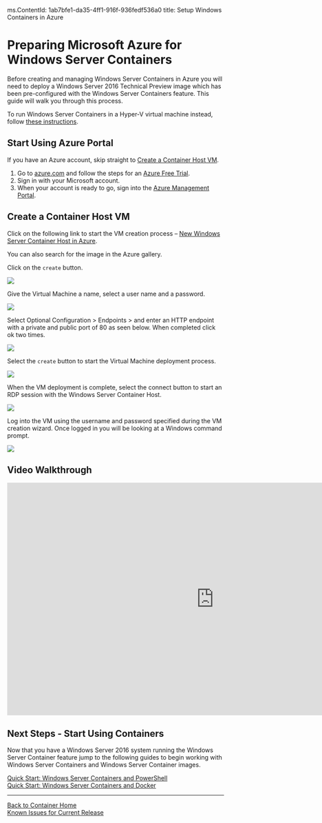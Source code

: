 ﻿ms.ContentId: 1ab7bfe1-da35-4ff1-916f-936fedf536a0
title: Setup Windows Containers in Azure

# Preparing Microsoft Azure for Windows Server Containers

Before creating and managing Windows Server Containers in Azure you will need to deploy a Windows Server 2016 Technical Preview image which has been pre-configured with the Windows Server Containers feature. This guide will walk you through this process.

To run Windows Server Containers in a Hyper-V virtual machine instead, follow [these instructions](./container_setup.md).

## Start Using Azure Portal
If you have an Azure account, skip straight to [Create a Container Host VM](#CreateacontainerhostVM).

1. Go to [azure.com](https://azure.com) and follow the steps for an [Azure Free Trial](https://azure.microsoft.com/en-us/pricing/free-trial/).
2. Sign in with your Microsoft account.
3. When your account is ready to go, sign into the [Azure Management Portal](https://portal.azure.com).

## Create a Container Host VM

Click on the following link to start the VM creation process – [New Windows Server Container Host in Azure]( https://portal.azure.com/#gallery/Microsoft.WindowsServer2016TechnicalPreviewwithContainers). 

You can also search for the image in the Azure gallery.

Click on the `create` button.

![](./media/newazure1.png)

Give the Virtual Machine a name, select a user name and a password.

![](media/newazure2.png)

Select Optional Configuration > Endpoints > and enter an HTTP endpoint with a private and public port of 80 as seen below. When completed click ok two times.

![](./media/newazure3.png)

Select the `create` button to start the Virtual Machine deployment process.

![](media/newazure2.png)

When the VM deployment is complete, select the connect button to start an RDP session with the Windows Server Container Host.

![](media/newazure6.png)

Log into the VM using the username and password specified during the VM creation wizard. Once logged in you will be looking at a Windows command prompt.

![](media/newazure7.png) 

## Video Walkthrough

<iframe src="https://channel9.msdn.com/Blogs/containers/Quick-Start-Configure-Windows-Server-Containers-in-Microsoft-Azure/player" width="960" height="540" allowFullScreen="true" frameBorder="0" scrolling="no"></iframe>


## Next Steps - Start Using Containers

Now that you have a Windows Server 2016 system running the Windows Server Container feature jump to the following guides to begin working with Windows Server Containers and Windows Server Container images. 

[Quick Start: Windows Server Containers and PowerShell](./manage_powershell.md)  
[Quick Start: Windows Server Containers and Docker](./manage_docker.md)

-------------------
[Back to Container Home](../containers_welcome.md)  
[Known Issues for Current Release](../about/work_in_progress.md)